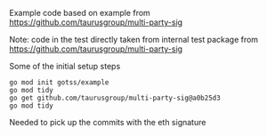 Example code based on example from https://github.com/taurusgroup/multi-party-sig

Note: code in the test directly taken from internal test package from https://github.com/taurusgroup/multi-party-sig

Some of the initial setup steps

```
go mod init gotss/example
go mod tidy
go get github.com/taurusgroup/multi-party-sig@a0b25d3
go mod tidy
```


Needed to pick up the commits with the eth signature
